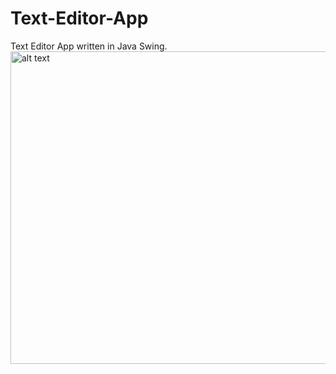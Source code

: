 # Text-Editor-App
Text Editor App written in Java Swing.
<img src="https://user-images.githubusercontent.com/63020842/147186212-90fa62d2-f2cb-407e-a666-5023bfaf3052.png" alt="alt text" width="700" height="500">
